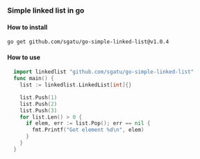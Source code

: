### Simple linked list in go

#### How to install
``` go get github.com/sgatu/go-simple-linked-list@v1.0.4 ```

#### How to use
```go
  import linkedlist "github.com/sgatu/go-simple-linked-list"
  func main() {
    list := linkedlist.LinkedList[int]{}

    list.Push(1)
    list.Push(2)
    list.Push(3)
    for list.Len() > 0 {
      if elem, err := list.Pop(); err == nil {
        fmt.Printf("Got element %d\n", elem)
      }
    }
  }
```
